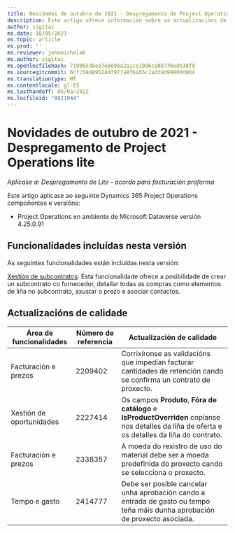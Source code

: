 ```yaml
---
title: Novidades de outubro de 2021 - Despregamento de Project Operations lite
description: Este artigo ofrece información sobre as actualizacións de calidade dispoñibles na versión de outubro de 2021 da implantación de Project Operations lite.
author: sigitac
ms.date: 10/05/2021
ms.topic: article
ms.prod: ''
ms.reviewer: johnmichalak
ms.author: sigitac
ms.openlocfilehash: 7199853bea7e8e99a2a1ce19d6ce88736edb38f8
ms.sourcegitcommit: 6cfc50d89528df977a8f6a55c1ad39d99800d9b4
ms.translationtype: MT
ms.contentlocale: gl-ES
ms.lasthandoff: 06/03/2022
ms.locfileid: "8921944"
---
```

# <a name="whats-new-october-2021---project-operations-lite-deployment"></a>Novidades de outubro de 2021 - Despregamento de Project Operations lite

_Aplícase a: Despregamento de Lite - acordo para facturación proforma_

Este artigo aplícase ao seguinte Dynamics 365 Project Operations compoñentes e versións:

  - Project Operations en ambiente de Microsoft Dataverse versión 4.25.0.91


## <a name="features-included-in-this-release"></a>Funcionalidades incluídas nesta versión

As seguintes funcionalidades están incluídas nesta versión:

[Xestión de subcontratos](../subcontracting/managing-subcontracts-overview.md): Esta funcionalidade ofrece a posibilidade de crear un subcontrato co fornecedor, detallar todas as compras como elementos de liña no subcontrato, axustar o prezo e asociar contactos.


## <a name="quality-updates"></a>Actualizacións de calidade

| **Área de funcionalidades** | **Número de referencia** | **Actualización de calidade** |
| --- | --- | --- |
| Facturación e prezos | 2209402 | Corrixíronse as validacións que impedían facturar cantidades de retención cando se confirma un contrato de proxecto. |
|   Xestión de oportunidades | 2227414 | Os campos **Produto**, **Fóra de catálogo** e **IsProductOverriden** copíanse nos detalles da liña de oferta e os detalles da liña do contrato. |
| Facturación e prezos | 2338357 | A moeda do rexistro de uso do material debe ser a moeda predefinida do proxecto cando se selecciona o proxecto. |
| Tempo e gasto | 2414777 | Debe ser posible cancelar unha aprobación cando a entrada de gasto ou tempo teña máis dunha aprobación de proxecto asociada. |
